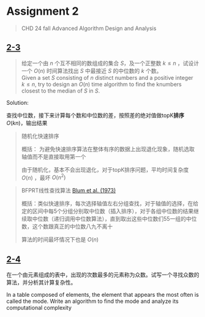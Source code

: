 # Assignment 2
> CHD 24 fall Advanced Algorithm Design and Analysis

## [2-3](2_3.cpp)

> 给定一个由 $n$ 个互不相同的数组成的集合 $S$，及一个正整数 $k \le n$ ，试设计一个 $O(n)$ 时间算法找出 $S$ 中最接近 $S$ 的中位数的 $k$ 个数。  
> Given a set $S$ consisting of $n$ distinct numbers and a positive integer $k \le n$, try to design an $O(n)$ time algorithm to find the knumbers closest to the median of $S$ in $S$.

Solution:

查找中位数，接下来计算每个数和中位数的差，按照差的绝对值做topK**排序**$O(kn)$，输出结果

> 随机化快速排序
> 
> 概括： 为避免快速排序算法在整体有序的数据上出现退化现象，随机选取轴值而不是直接取用第一个
> 
> 由于随机化，基本不会出现退化，对于topK排序问题，平均时间复杂度 $O(n)$ ，最坏 $O(n^2)$  

> BFPRT线性查找算法 [Blum et al. (1973)](http://people.csail.mit.edu/rivest/pubs/BFPRT73.pdf)  
> 
> 概括：类似快速排序，每次选择轴值左右分组查找，对于轴值的选择，在给定的区间中每5个分组分别取中位数（插入排序），对于各组中位数的结果继续取中位数（递归调用中位数算法），直到取出这些中位数们55一组的中位数，这个数跟真正的中位数八九不离十
> 
> 算法的时间最坏情况下也是 $O(n)$  


## [2-4](2_4.cpp)

在一个由元素组成的表中，出现的次数最多的元素称为众数。试写一个寻找众数的算法，并分析其计算复杂性。

In a table composed of elements, the element that appears the most often is called the mode. Write an algorithm to find the mode and analyze its computational complexity